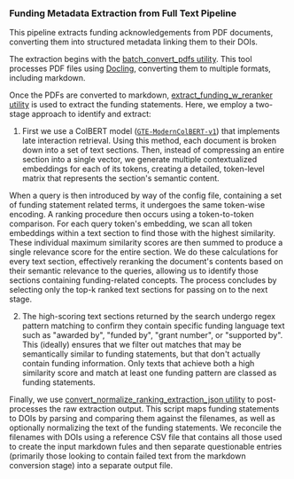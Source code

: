 ### Funding Metadata Extraction from Full Text Pipeline

This pipeline extracts funding acknowledgements from PDF documents, converting them into structured metadata linking them to their DOIs.

The extraction begins with the [batch_convert_pdfs utility](https://github.com/cometadata/funding-metadata-enrichment/tree/main/extract_funding_from_full_text/batch_convert_pdfs). This tool processes PDF files using [Docling](https://github.com/docling-project/docling), converting them to multiple formats, including markdown.

Once the PDFs are converted to markdown, [extract_funding_w_reranker utility](https://github.com/cometadata/funding-metadata-enrichment/tree/main/extract_funding_from_full_text/extract_funding_w_reranker) is used to extract the funding statements. Here, we employ a two-stage approach to identify and extract:

1. First we use a ColBERT model ([`GTE-ModernColBERT-v1`](https://huggingface.co/lightonai/GTE-ModernColBERT-v1)) that implements late interaction retrieval. Using this method, each document is broken down into a set of text sections. Then, instead of compressing an entire section into a single vector, we generate multiple contextualized embeddings for each of its tokens, creating a detailed, token-level matrix that represents the section's semantic content.

When a query is then introduced by way of the config file, containing a set of funding statement related terms, it undergoes the same token-wise encoding. A ranking procedure then occurs using a token-to-token comparison. For each query token's embedding,  we scan all token embeddings within a text section to find those with the highest similarity. These individual maximum similarity scores are then summed to produce a single relevance score for the entire section. We do these calculations for every text section, effectively reranking the document's contents based on their semantic relevance to the queries, allowing us to identify those sections containing funding-related concepts. The process concludes by selecting only the top-k ranked text sections for passing on to the next stage.

2. The high-scoring text sections returned by the search undergo regex pattern matching to confirm they contain specific funding language text such as "awarded by", "funded by", "grant number", or "supported by". This (ideally) ensures that we filter out matches that may be semantically similar to funding statements, but that don't actually contain funding information. Only texts that achieve both a high similarity score and match at least one funding pattern are classed as funding statements.


Finally, we use [convert_normalize_ranking_extraction_json utility](https://github.com/cometadata/funding-metadata-enrichment/tree/main/extract_funding_from_full_text/convert_normalize_ranking_extraction_json) to post-processes the raw extraction output. This script maps funding statements to DOIs by parsing and comparing them against the filenames, as well as optionally normalizing the text of the funding statements. We reconcile the filenames with DOIs using a reference CSV file that contains all those used to create the input markdown fules and then separate questionable entries (primarily those looking to contain failed text from the markdown conversion stage) into a separate output file.
